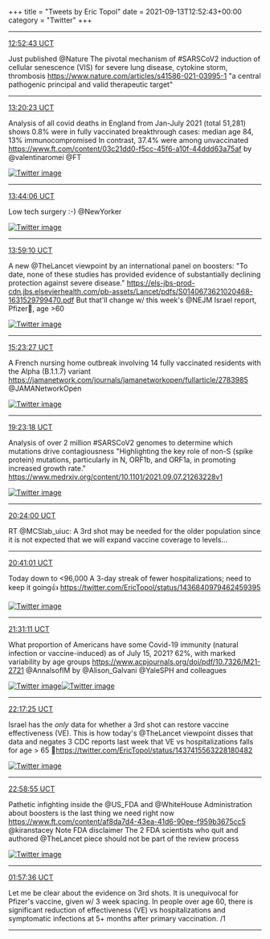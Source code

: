 +++
title = "Tweets by Eric Topol" 
date = 2021-09-13T12:52:43+00:00
category = "Twitter"
+++


---

<a href="https://twitter.com/erictopol/status/1437398837878919179" target="_blank" rel="noreferer">12:52:43 UCT</a>

Just published @Nature 
The pivotal mechanism of #SARSCoV2 induction of cellular senescence (VIS) for severe lung disease, cytokine storm, thrombosis https://www.nature.com/articles/s41586-021-03995-1 "a central pathogenic principal and valid therapeutic target"



---

<a href="https://twitter.com/erictopol/status/1437405800419393537" target="_blank" rel="noreferer">13:20:23 UCT</a>

Analysis of all covid deaths in England from Jan-July 2021 (total 51,281) shows 0.8% were in fully vaccinated breakthrough cases: median age 84, 13% immunocompromised
In contrast, 37.4% were among unvaccinated
https://www.ft.com/content/03c21dd0-f5cc-45f6-a10f-44ddd63a75af by @valentinaromei @FT 

<a href="E_KuXI2VEAQOf1d.jpg"  ><img src="E_KuXI2VEAQOf1d.jpg" alt="Twitter image" ></img></a>

---

<a href="https://twitter.com/erictopol/status/1437411771229212677" target="_blank" rel="noreferer">13:44:06 UCT</a>

Low tech surgery :-)
@NewYorker 

<a href="E_K2UxnVQAIjBqZ.jpg"  ><img src="E_K2UxnVQAIjBqZ.jpg" alt="Twitter image" ></img></a>

---

<a href="https://twitter.com/erictopol/status/1437415563228180482" target="_blank" rel="noreferer">13:59:10 UCT</a>

A new @TheLancet viewpoint by an international panel on boosters: "To date, none of these studies has provided evidence of substantially declining protection against severe disease." https://els-jbs-prod-cdn.jbs.elsevierhealth.com/pb-assets/Lancet/pdfs/S0140673621020468-1631529799470.pdf But that'll change w/ this week's @NEJM Israel report, Pfizer💉, age &gt;60 

<a href="E_K41FjVcAQAVIG.jpg"  ><img src="E_K41FjVcAQAVIG.jpg" alt="Twitter image" ></img></a>

---

<a href="https://twitter.com/erictopol/status/1437436770426114057" target="_blank" rel="noreferer">15:23:27 UCT</a>

A French nursing home outbreak involving 14 fully vaccinated residents with the Alpha (B.1.1.7) variant https://jamanetwork.com/journals/jamanetworkopen/fullarticle/2783985 @JAMANetworkOpen 

<a href="E_LLyvDVgAEoASt.jpg"  ><img src="E_LLyvDVgAEoASt.jpg" alt="Twitter image" ></img></a>

---

<a href="https://twitter.com/erictopol/status/1437497132378853378" target="_blank" rel="noreferer">19:23:18 UCT</a>

Analysis of over 2 million #SARSCoV2 genomes to determine which mutations drive contagiousness 
"Highlighting the key role of non-S (spike protein) mutations, particularly in N, ORF1b, and ORF1a, in promoting increased growth rate." https://www.medrxiv.org/content/10.1101/2021.09.07.21263228v1 

<a href="E_MDvddVQAADJ7E.jpg"  ><img src="E_MDvddVQAADJ7E.jpg" alt="Twitter image" ></img></a>

---

<a href="https://twitter.com/erictopol/status/1437512408726061062" target="_blank" rel="noreferer">20:24:00 UCT</a>

RT @MCSlab_uiuc: A 3rd shot may be needed for the older population since it is not expected that we will expand vaccine coverage to levels…



---

<a href="https://twitter.com/erictopol/status/1437516688916840449" target="_blank" rel="noreferer">20:41:01 UCT</a>

Today down to &lt;96,000 
A 3-day streak of fewer hospitalizations; need to keep it going👍  https://twitter.com/EricTopol/status/1436840979462459395

<a href="E_MUXpRVgAEwACW.jpg"  ><img src="E_MUXpRVgAEwACW.jpg" alt="Twitter image" ></img></a>

---

<a href="https://twitter.com/erictopol/status/1437529317014048768" target="_blank" rel="noreferer">21:31:11 UCT</a>

What proportion of Americans have some Covid-19 immunity (natural infection or vaccine-induced) as of July 15, 2021? 
62%, with marked variability by age groups
https://www.acpjournals.org/doi/pdf/10.7326/M21-2721
@AnnalsofIM by @Alison_Galvani @YaleSPH and colleagues 

<a href="E_Meu5bUYAEx7dU.jpg"  ><img src="E_Meu5bUYAEx7dU.jpg" alt="Twitter image" ></img></a><a href="E_MewSCVkAEEwLy.jpg"  ><img src="E_MewSCVkAEEwLy.jpg" alt="Twitter image" ></img></a>

---

<a href="https://twitter.com/erictopol/status/1437540952072081411" target="_blank" rel="noreferer">22:17:25 UCT</a>

Israel has the *only* data for whether a 3rd shot can restore vaccine effectiveness (VE). This is how today's @TheLancet viewpoint disses that data and negates 3 CDC reports last week that VE vs hospitalizations falls for age &gt; 65 🧵https://twitter.com/EricTopol/status/1437415563228180482 

<a href="E_MrWGqVIAY2269.jpg"  ><img src="E_MrWGqVIAY2269.jpg" alt="Twitter image" ></img></a>

---

<a href="https://twitter.com/erictopol/status/1437551394412654596" target="_blank" rel="noreferer">22:58:55 UCT</a>

Pathetic infighting inside the @US_FDA and @WhiteHouse Administration about boosters is the last thing we need right now
https://www.ft.com/content/af8da7d4-43ea-41d6-90ee-f959b3675cc5 @kiranstacey 
Note FDA disclaimer
The 2 FDA scientists who quit and authored @TheLancet piece should not be part of the review process 

<a href="E_M0mEBUUAc0DrC.jpg"  ><img src="E_M0mEBUUAc0DrC.jpg" alt="Twitter image" ></img></a>

---

<a href="https://twitter.com/erictopol/status/1437596362153988096" target="_blank" rel="noreferer">01:57:36 UCT</a>

Let me be clear about the evidence on 3rd shots. It is unequivocal for Pfizer's vaccine, given w/ 3 week spacing. In people over age 60, there is significant reduction of effectiveness (VE) vs hospitalizations and symptomatic infections at 5+ months after primary vaccination. /1



---